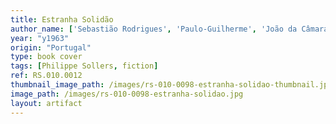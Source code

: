 ```yaml
---
title: Estranha Solidão
author_name: ['Sebastião Rodrigues', 'Paulo-Guilherme', 'João da Câmara Leme']
year: "y1963"
origin: "Portugal"
type: book cover
tags: [Philippe Sollers, fiction]
ref: RS.010.0012
thumbnail_image_path: /images/rs-010-0098-estranha-solidao-thumbnail.jpg
image_path: /images/rs-010-0098-estranha-solidao.jpg
layout: artifact
---
```

